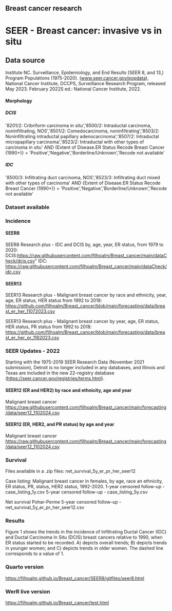
## Breast cancer research
# SEER - Breast cancer: invasive vs in situ
## Data source

Institute NC. Surveillance, Epidemiology, and End Results (SEER 8, and 13,) Program Populations (1975-2020). (www.seer.cancer.gov/popdata), National Cancer Institute, DCCPS, Surveillance Research Program, released May 2023. February 2022S ed.: National Cancer Institute, 2022.

#### Morphology

##### DCIS

'8201/2: Cribriform carcinoma in situ','8500/2: Intraductal carcinoma, noninfiltrating, NOS','8501/2: Comedocarcinoma, noninfiltrating','8503/2: Noninfiltrating intraductal papillary adenocarcinoma','8507/2: Intraductal micropapillary carcinoma','8523/2: Intraductal with other types of carcinoma in situ' AND {Extent of Disease.ER Status Recode Breast Cancer (1990+)} = 'Positive','Negative','Borderline/Unknown','Recode not available'

##### IDC

'8500/3: Infiltrating duct carcinoma, NOS','8523/3: Infiltrating duct mixed with other types of carcinoma' AND {Extent of Disease.ER Status Recode Breast Cancer (1990+)} = 'Positive','Negative','Borderline/Unknown','Recode not available'


### Dataset available
### Incidence

#### SEER8
SEER8 Research plus - IDC and DCIS by, age, year, ER status, from 1979 to 2020:
DCIS:https://raw.githubusercontent.com/filhoalm/Breast_cancer/main/dataCheck/dcis.csv"
IDC: https://raw.githubusercontent.com/filhoalm/Breast_cancer/main/dataCheck/idc.csv

#### SEER13
SEER13 Research plus - Malignant breast cancer by race and ethnicity, year, age, ER status, HER status from 1992 to 2018: https://github.com/filhoalm/Breast_cancer/blob/main/forecasting/data/breast_er_her_11072023.csv

SEER13 Research plus - Malignant breast cancer by year, age, ER status, HER status, PR status from 1992 to 2018: 
https://github.com/filhoalm/Breast_cancer/blob/main/forecasting/data/breast_er_her_pr_1182023.csv

### SEER Updates - 2022
Starting with the 1975-2019 SEER Research Data (November 2021 submission), Detroit is no longer included in any databases, and Illinois and Texas are included in the new 22-registry database (https://seer.cancer.gov/registries/terms.html).

#### SEER12 (ER and HER2) by race and ethnicity, age and year
Malignant breast cancer
https://raw.githubusercontent.com/filhoalm/Breast_cancer/main/forecasting/data/seer12_1102024.csv

#### SEER12 (ER, HER2, and PR status) by age and year
Malignant breast cancer 
https://raw.githubusercontent.com/filhoalm/Breast_cancer/main/forecasting/data/seer12_1102024.csv

### Survival
Files available in a .zip files:
net_survival_5y_er_pr_her_seer12

Case listing:
Malignant breast cancer in females, by age, race an ethnicity, ER status, PR, status, HER2 status, 1992-2020.
1-year censored follow-up - case_listing_1y.csv
5-year censored follow-up - case_listing_5y.csv

Net survival Pohar-Perme
5-year censored follow-up - net_survival_5y_er_pr_her_seer12.csv




### Results


Figure 1 shows the trends in the incidence of Infiltrating Ductal Cancer (IDC) and Ductal Carcinoma In Situ (DCIS) breast cancers relative to 1990, when ER status started to be recorded. A) depicts overall trends; B) depicts trends in younger women; and C) depicts trends in older women. The dashed line corresponds to a value of 1.

### Quarto version
https://filhoalm.github.io/Breast_cancer/SEER8/gitfiles/seer8.html

### WerR live version
https://filhoalm.github.io/Breast_cancer/test.html

